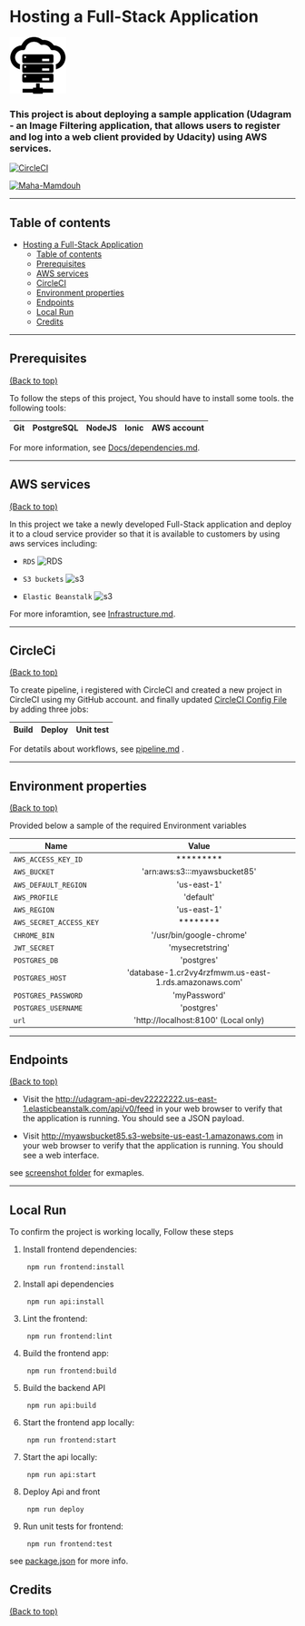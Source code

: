 # Hosting a Full-Stack Application

<img src="hosting.png" alt="Hosting App" width="100" height="100">

### **This project is about deploying a sample application (Udagram - an Image Filtering application, that allows users to register and log into a web client provided by Udacity) using AWS services.**

[![CircleCI](https://circleci.com/gh/Maha-Mamdouh/DeployProject.svg?style=svg&circle-token=67c047b2d3c2c7fb9aef51b37c9e3ff7ffbcc9a8)](https://app.circleci.com/pipelines/github/Maha-Mamdouh/DeployProject)

[![Maha-Mamdouh](https://circleci.com/gh/Maha-Mamdouh/DeployProject.svg?style=svg)](https://app.circleci.com/pipelines/github/Maha-Mamdouh/DeployProject)

---
## Table of contents

- [Hosting a Full-Stack Application](#Hosting-a-Full-Stack-Application)
  - [Table of contents](#table-of-contents)
  - [Prerequisites](#Prerequisites)
  - [AWS services](#AWS-services)
  - [CircleCI](#CircleCI)
  - [Environment properties](#Environment-properties)
  - [Endpoints](#Endpoints)
  - [Local Run](#Local-Run)
  - [Credits](#Credits)
---
## Prerequisites
[(Back to top)](#table-of-contents)

To follow the steps of this project, You should have to install some tools.
the following tools:

 | Git | PostgreSQL | NodeJS | Ionic | AWS account|
 | ----- | :----: |:--------:| :--------:| :--------:| 

For more information, see [Docs/dependencies.md](/Docs/dependencies.md).

---
## AWS services
[(Back to top)](#table-of-contents)

In this project we take a newly developed Full-Stack application and deploy it to a cloud service provider so that it is available to customers by using aws services including:

* `RDS` <img src="https://openclipart.org/download/317123/1553118841.svg" alt="RDS" width="45" height="45">

* `S3 buckets` <img src="https://freesvg.org/img/1554216196.png" alt="s3" width="50" height="50">

* `Elastic Beanstalk` <img src="https://pragmaticintegrator.files.wordpress.com/2016/08/aws_simple_icons_networking_amazonroute53-svg.png" alt="s3" width="50" height="50">

For more inforamtion, see [Infrastructure.md](/Docs/Infrastructure.md).

---
## CircleCi
[(Back to top)](#table-of-contents)

To create pipeline, i registered with CircleCI and created a new project in CircleCI using my GitHub account. and finally updated  [CircleCI Config File](.circleci\config.yml) by adding three jobs:

 | Build | Deploy | Unit test|
 | ----- | :----: |:--------:| 

For detatils about workflows, see  [pipeline.md](/Docs/pipeline.md) .

---
## Environment properties
[(Back to top)](#table-of-contents)

Provided below a sample of the required Environment variables

| Name                   |           Value                   |
| --------------------   | :-------------------------------: | 
|`AWS_ACCESS_KEY_ID`     |            *********              | 
| `AWS_BUCKET`           |  'arn:aws:s3:::myawsbucket85'     |
| `AWS_DEFAULT_REGION`   |           'us-east-1'             | 
| `AWS_PROFILE`          |          'default'                |
| `AWS_REGION`           | 'us-east-1'                       | 
| `AWS_SECRET_ACCESS_KEY`| ********                          | 
| `CHROME_BIN`           | '/usr/bin/google-chrome'          | 
| `JWT_SECRET`           | 'mysecretstring'                  | 
| `POSTGRES_DB`          | 'postgres'                        | 
| `POSTGRES_HOST`        | 'database-1.cr2vy4rzfmwm.us-east-1.rds.amazonaws.com' | 
| `POSTGRES_PASSWORD`    | 'myPassword'                        | 
| `POSTGRES_USERNAME`    | 'postgres'                          | 
| `url`                  | 'http://localhost:8100' (Local only)| 


---
## Endpoints
[(Back to top)](#table-of-contents)

* Visit the http://udagram-api-dev22222222.us-east-1.elasticbeanstalk.com/api/v0/feed in your web browser to verify that the application is running. You should see a JSON payload.

* Visit http://myawsbucket85.s3-website-us-east-1.amazonaws.com in your web browser to verify that the application is running. You should see a web interface.

see [screenshot folder](./screenshot) for exmaples.

---
## Local Run

To confirm the project is working locally, Follow these steps 

1. Install frontend dependencies:

        npm run frontend:install

2. Install api dependencies

        npm run api:install

3. Lint the frontend:

        npm run frontend:lint

4. Build the frontend app:

        npm run frontend:build

5. Build the backend API

        npm run api:build

6. Start the frontend app locally:

        npm run frontend:start
7. Start the api locally:

        npm run api:start
    
8. Deploy Api and front 

        npm run deploy

9. Run unit tests for frontend:

        npm run frontend:test
see [package.json](/package.json) for more info.     

## Credits

[(Back to top)](#table-of-contents)
